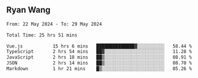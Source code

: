 ## Ryan Wang

<!--START_SECTION:waka-->

```txt
From: 22 May 2024 - To: 29 May 2024

Total Time: 25 hrs 51 mins

Vue.js           15 hrs 6 mins   ██████████████▓░░░░░░░░░░   58.44 %
TypeScript       2 hrs 54 mins   ██▓░░░░░░░░░░░░░░░░░░░░░░   11.28 %
JavaScript       2 hrs 18 mins   ██▒░░░░░░░░░░░░░░░░░░░░░░   08.91 %
JSON             2 hrs 14 mins   ██▒░░░░░░░░░░░░░░░░░░░░░░   08.70 %
Markdown         1 hr 21 mins    █▒░░░░░░░░░░░░░░░░░░░░░░░   05.26 %
```

<!--END_SECTION:waka-->
